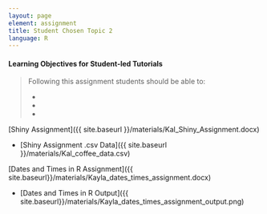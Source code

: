 ```yaml
---
layout: page
element: assignment
title: Student Chosen Topic 2
language: R
---
```


#### Learning Objectives for Student-led Tutorials

> Following this assignment students should be able to:
>
> -
> -
> -

[Shiny Assignment]({{ site.baseurl }}/materials/Kal_Shiny_Assignment.docx)

  * [Shiny Assignment .csv Data]({{ site.baseurl }}/materials/Kal_coffee_data.csv)

[Dates and Times in R Assignment]({{ site.baseurl}}/materials/Kayla_dates_times_assignment.docx)

  * [Dates and Times in R Output]({{ site.baseurl}}/materials/Kayla_dates_times_assignment_output.png)
